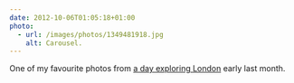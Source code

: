 ```yaml
---
date: 2012-10-06T01:05:18+01:00
photo:
  - url: /images/photos/1349481918.jpg
    alt: Carousel.
---
```

One of my favourite photos from [a day exploring London][1] early last month.

[1]: https://www.flickr.com/photos/paulrobertlloyd/sets/72157631686838093/
